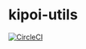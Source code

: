 # kipoi-utils

<a href='https://circleci.com/gh/kipoi/kipoi-utils'>
    <img alt='CircleCI' src='https://circleci.com/gh/kipoi/kipoiutils.svg?style=svg' style="max-height:20px;width:auto">
</a>
